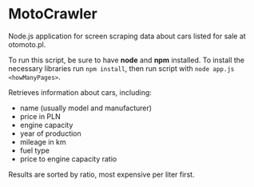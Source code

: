 # MotoCrawler
Node.js application for screen scraping data about cars listed for sale at otomoto.pl.

To run this script, be sure to have **node** and **npm** installed.
To install the necessary libraries run `npm install`,
then run script with `node app.js <howManyPages>`.

Retrieves information about cars, including:
- name (usually model and manufacturer)
- price in PLN
- engine capacity
- year of production
- mileage in km
- fuel type
- price to engine capacity ratio

Results are sorted by ratio, most expensive per liter first.